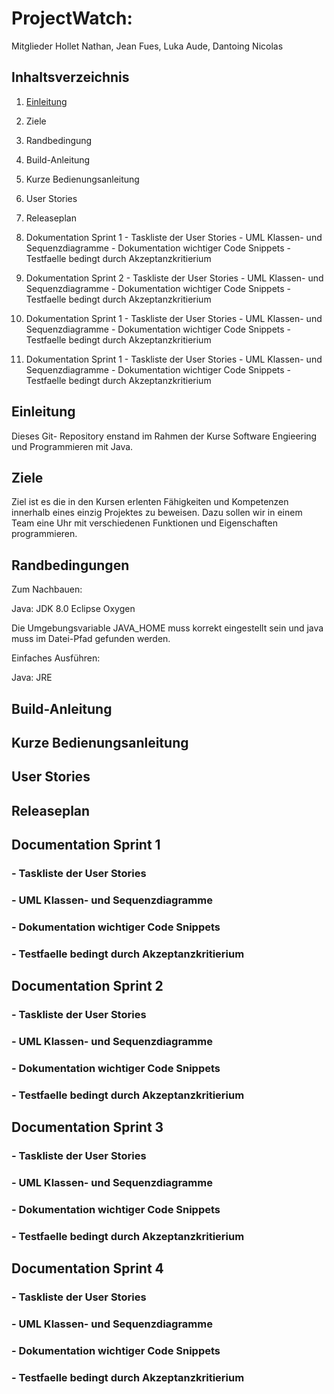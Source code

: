 # ProjectWatch:

Mitglieder Hollet Nathan, Jean Fues, Luka Aude, Dantoing Nicolas

## Inhaltsverzeichnis
  1. [Einleitung](#einleitung)
  2. Ziele
  3. Randbedingung
  4. Build-Anleitung
  5. Kurze Bedienungsanleitung
  6. User Stories
  7. Releaseplan
  
  8. Dokumentation Sprint 1
    - Taskliste der User Stories
    - UML Klassen- und Sequenzdiagramme
    - Dokumentation wichtiger Code Snippets
    - Testfaelle bedingt durch Akzeptanzkritierium
    
  9. Dokumentation Sprint 2
    - Taskliste der User Stories
    - UML Klassen- und Sequenzdiagramme
    - Dokumentation wichtiger Code Snippets
    - Testfaelle bedingt durch Akzeptanzkritierium

  10. Dokumentation Sprint 1
    - Taskliste der User Stories
    - UML Klassen- und Sequenzdiagramme
    - Dokumentation wichtiger Code Snippets
    - Testfaelle bedingt durch Akzeptanzkritierium
    
  11. Dokumentation Sprint 1
    -  Taskliste der User Stories
    -  UML Klassen- und Sequenzdiagramme
    -  Dokumentation wichtiger Code Snippets
    -  Testfaelle bedingt durch Akzeptanzkritierium

  
## Einleitung

Dieses Git- Repository enstand im Rahmen der Kurse Software Engieering und Programmieren mit Java.

## Ziele

Ziel ist es die in den Kursen erlenten Fähigkeiten und Kompetenzen innerhalb eines einzig Projektes zu beweisen. Dazu sollen wir in einem Team eine Uhr mit verschiedenen Funktionen und Eigenschaften programmieren.

## Randbedingungen

Zum Nachbauen:

Java: JDK 8.0 Eclipse Oxygen

Die Umgebungsvariable JAVA_HOME muss korrekt eingestellt sein und java muss im Datei-Pfad gefunden werden.

Einfaches Ausführen:

Java: JRE

## Build-Anleitung

## Kurze Bedienungsanleitung

## User Stories

## Releaseplan

## Documentation Sprint 1

### - Taskliste der User Stories
    
### - UML Klassen- und Sequenzdiagramme
   
### - Dokumentation wichtiger Code Snippets
   
### - Testfaelle bedingt durch Akzeptanzkritierium


## Documentation Sprint 2

### - Taskliste der User Stories
    
### - UML Klassen- und Sequenzdiagramme
   
### - Dokumentation wichtiger Code Snippets
   
### - Testfaelle bedingt durch Akzeptanzkritierium


## Documentation Sprint 3

### - Taskliste der User Stories
    
### - UML Klassen- und Sequenzdiagramme
   
### - Dokumentation wichtiger Code Snippets
   
### - Testfaelle bedingt durch Akzeptanzkritierium


## Documentation Sprint 4

### - Taskliste der User Stories
    
### - UML Klassen- und Sequenzdiagramme
   
### - Dokumentation wichtiger Code Snippets
   
### - Testfaelle bedingt durch Akzeptanzkritierium

